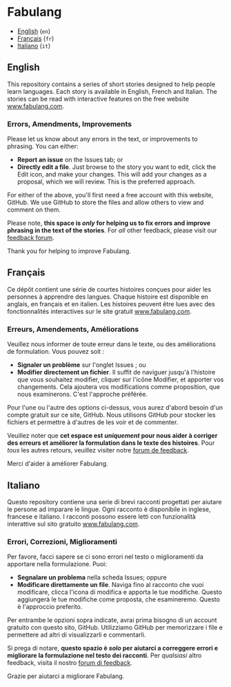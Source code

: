 # Fabulang

* [English](#english) (`en`)
* [Français](#français) (`fr`)
* [Italiano](#italiano) (`it`)

## English

This repository contains a series of short stories designed to help people learn languages. Each story is available in English, French and Italian. The stories can be read with interactive features on the free website www.fabulang.com.

### Errors, Amendments, Improvements

Please let us know about any errors in the text, or improvements to phrasing. You can either:

* **Report an issue** on the Issues tab; or
* **Directly edit a file**. Just browse to the story you want to edit, click the Edit icon, and make your changes. This will add your changes as a proposal, which we will review. This is the preferred approach.

For either of the above, you'll first need a free account with this website, GitHub. We use GitHub to store the files and allow others to view and comment on them.

Please note, **this space is *only* for helping us to fix errors and improve phrasing in the text of the stories**. For *all* other feedback, please visit our [feedback forum](https://fabulang.canny.io/feedback).

Thank you for helping to improve Fabulang.

## Français

Ce dépôt contient une série de courtes histoires conçues pour aider les personnes à apprendre des langues. Chaque histoire est disponible en anglais, en français et en italien. Les histoires peuvent être lues avec des fonctionnalités interactives sur le site gratuit www.fabulang.com.

### Erreurs, Amendements, Améliorations

Veuillez nous informer de toute erreur dans le texte, ou des améliorations de formulation. Vous pouvez soit :

* **Signaler un problème** sur l'onglet Issues ; ou
* **Modifier directement un fichier**. Il suffit de naviguer jusqu'à l'histoire que vous souhaitez modifier, cliquer sur l'icône Modifier, et apporter vos changements. Cela ajoutera vos modifications comme proposition, que nous examinerons. C'est l'approche préférée.

Pour l'une ou l'autre des options ci-dessus, vous aurez d'abord besoin d'un compte gratuit sur ce site, GitHub. Nous utilisons GitHub pour stocker les fichiers et permettre à d'autres de les voir et de commenter.

Veuillez noter que **cet espace est *uniquement* pour nous aider à corriger des erreurs et améliorer la formulation dans le texte des histoires**. Pour *tous* les autres retours, veuillez visiter notre [forum de feedback](https://fabulang.canny.io/feedback).

Merci d'aider à améliorer Fabulang.

## Italiano

Questo repository contiene una serie di brevi racconti progettati per aiutare le persone ad imparare le lingue. Ogni racconto è disponibile in inglese, francese e italiano. I racconti possono essere letti con funzionalità interattive sul sito gratuito www.fabulang.com.

### Errori, Correzioni, Miglioramenti

Per favore, facci sapere se ci sono errori nel testo o miglioramenti da apportare nella formulazione. Puoi:

* **Segnalare un problema** nella scheda Issues; oppure
* **Modificare direttamente un file**. Naviga fino al racconto che vuoi modificare, clicca l'icona di modifica e apporta le tue modifiche. Questo aggiungerà le tue modifiche come proposta, che esamineremo. Questo è l'approccio preferito.

Per entrambe le opzioni sopra indicate, avrai prima bisogno di un account gratuito con questo sito, GitHub. Utilizziamo GitHub per memorizzare i file e permettere ad altri di visualizzarli e commentarli.

Si prega di notare, **questo spazio è *solo* per aiutarci a correggere errori e migliorare la formulazione nel testo dei racconti**. Per *qualsiasi* altro feedback, visita il nostro [forum di feedback](https://fabulang.canny.io/feedback).

Grazie per aiutarci a migliorare Fabulang.